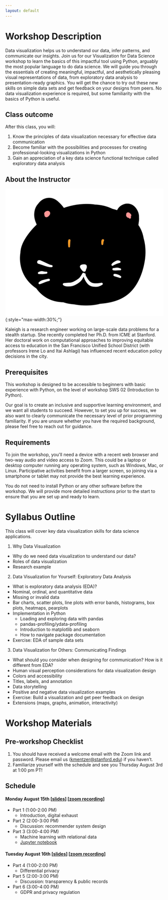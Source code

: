 ```yaml
---
layout: default
---
```


# Workshop Description
Data visualization helps us to understand our data, infer patterns, and communicate our insights. Join us for our Visualization for Data Science workshop to learn the basics of this impactful tool using Python, arguably the most popular language to do data science. We will guide you through the essentials of creating meaningful, impactful, and aesthetically pleasing visual representations of data, from exploratory data analysis to presentation-ready graphics. You will get the chance to try out these new skills on simple data sets and get feedback on your designs from peers. No data visualization experience is required, but some familiarity with the basics of Python is useful.

## Class outcome
After this class, you will:
1. Know the principles of data visualization necessary for effective data communication
2. Become familiar with the possibilities and processes for creating professional-looking visualizations in Python
3. Gain an appreciation of a key data science functional technique called exploratory data analysis


## About the Instructor
![Kaleigh Mentzer](/assets/img/profile.jpg){:style="max-width:30%;"}

Kaleigh is a research engineer working on large-scale data problems for a stealth startup. She recently completed her Ph.D. from ICME at Stanford. Her doctoral work on computational approaches to improving equitable access to education in the San Francisco Unified School District (with professors Irene Lo and Itai Ashlagi) has influenced recent education policy decisions in the city.

## Prerequisites
This workshop is designed to be accessible to beginners with basic experience with Python, on the level of workshop SWS 02  (Introduction to Python). 

Our goal is to create an inclusive and supportive learning environment, and we want all students to succeed. However, to set you up for success, we also want to clearly communicate the necessary level of prior programming familiarity. If you are unsure whether you have the required background, please feel free to reach out for guidance.

## Requirements

To join the workshop, you'll need a device with a recent web browser and two-way audio and video access to Zoom. This could be a laptop or desktop computer running any operating system, such as Windows, Mac, or Linux. Participative activities benefit from a larger screen, so joining via a smartphone or tablet may not provide the best learning experience. 

You do not need to install Python or any other software before the workshop. We will provide more detailed instructions prior to the start to ensure that you are set up and ready to learn.

# Syllabus Outline
This class will cover key data visualization skills for data science applications. 
1. Why Data Visualization 
  - Why do we need data visualization to understand our data? 
  - Roles of data visualization
  - Research example
2. Data Visualization for Yourself: Exploratory Data Analysis
  - What is exploratory data analysis (EDA)? 
  - Nominal, ordinal, and quantitative data
  - Missing or invalid data
  - Bar charts, scatter plots, line plots with error bands, histograms, box plots, heatmaps, pearplots
  - Implementation in Python 
    * Loading and exploring data with pandas
    * pandas-profiling/ydata-profiling
    * Introduction to matplotlib and seaborn 
    * How to navigate package documentation
  - Exercise: EDA of sample data sets
3. Data Visualization for Others: Communicating Findings
  - What should you consider when designing for communication? How is it different from EDA? 
  - Human visual perception considerations for data visualization design
  - Colors and accessibility 
  - Titles, labels, and annotation
  - Data storytelling
  - Positive and negative data visualization examples
  - Exercise: Build a visualization and get peer feedback on design
  - Extensions (maps, graphs, animation, interactivity)



# Workshop Materials

## Pre-workshop Checklist
1. You should have received a welcome email with the Zoom link and password. Please email us (kmentzer@stanford.edu) if you haven’t.
2. Familiarize yourself with the schedule and see you Thursday August 3rd at 1:00 pm PT!

## Schedule
#### Monday August 15th [[slides](/docs/day1-digital-exhaust-and-ml.pdf)] [[zoom recording](https://stanford.zoom.us/rec/share/AkpiSzqyUvzlQZdslmzvElXjFpS2fvteI50BemyZFcA-D3mdocRsoy1WJdkoysOh.cEQOPM8XKS_kPBBQ?startTime=1660592689000)]
- Part 1 (1:00-2:00 PM)
  - Introduction, digital exhaust
- Part 2 (2:00-3:00 PM)
  - Discussion: recommender system design
- Part 3 (3:00-4:00 PM)
  - Machine learning with relational data
  - [Jupyter notebook](https://nbviewer.org/urls/dl.dropbox.com/s/8f06s0oetf5utxd/ICME%20Data%20Privacy%20%26%20Ethics%20Course.ipynb)
  
#### Tuesday August 16th [[slides](/docs/day2-dp-transparency-regulation.pdf)] [[zoom recording](https://stanford.zoom.us/rec/share/Zq3mqcYu1on_zbCgv8uOjdB6ajBcM76GjH1svFK25JgC4vXuLG3NeU7HTiWverBN.aBh9JBlYnp4uCd-B?startTime=1660679030000)]
- Part 4 (1:00-2:00 PM)
  - Differential privacy
- Part 5 (2:00-3:00 PM)
  - Discussion: transparency & public records
- Part 6 (3:00-4:00 PM)
  - GDPR and privacy regulation






